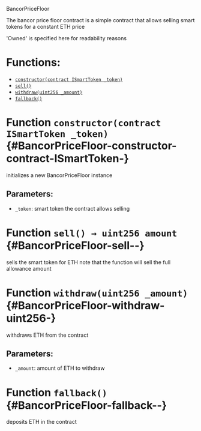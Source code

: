BancorPriceFloor

The bancor price floor contract is a simple contract that allows selling smart tokens for a constant ETH price

'Owned' is specified here for readability reasons

# Functions:
- [`constructor(contract ISmartToken _token)`](#BancorPriceFloor-constructor-contract-ISmartToken-)
- [`sell()`](#BancorPriceFloor-sell--)
- [`withdraw(uint256 _amount)`](#BancorPriceFloor-withdraw-uint256-)
- [`fallback()`](#BancorPriceFloor-fallback--)



# Function `constructor(contract ISmartToken _token)` {#BancorPriceFloor-constructor-contract-ISmartToken-}
initializes a new BancorPriceFloor instance


## Parameters:
- `_token`:   smart token the contract allows selling


# Function `sell() → uint256 amount` {#BancorPriceFloor-sell--}
sells the smart token for ETH
note that the function will sell the full allowance amount




# Function `withdraw(uint256 _amount)` {#BancorPriceFloor-withdraw-uint256-}
withdraws ETH from the contract


## Parameters:
- `_amount`:  amount of ETH to withdraw


# Function `fallback()` {#BancorPriceFloor-fallback--}
deposits ETH in the contract



